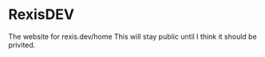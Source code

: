 # RexisDEV
The website for rexis.dev/home
This will stay public until I think it should be privited.
